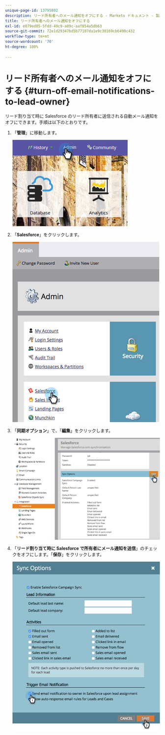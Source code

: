 ```yaml
---
unique-page-id: 13795802
description: リード所有者へのメール通知をオフにする - Marketo ドキュメント - 製品ドキュメント
title: リード所有者へのメール通知をオフにする
exl-id: e079ed85-5fdd-49c9-a89c-aaf854a5db63
source-git-commit: 72e1d29347bd5b77107da1e9c30169cb6490c432
workflow-type: tm+mt
source-wordcount: '70'
ht-degree: 100%

---
```


# リード所有者へのメール通知をオフにする {#turn-off-email-notifications-to-lead-owner}

リード割り当て時に Salesforce のリード所有者に送信される自動メール通知をオフにできます。手順は以下のとおりです。

1. 「**管理**」に移動します。

   ![](assets/admin-1.png)

1. 「**Salesforce**」をクリックします。

   ![](assets/adminsalesforce.png)

1. 「**同期オプション**」で、「**編集**」をクリックします。

   ![](assets/salesforcesummary2.jpg)

1. 「**リード割り当て時に Salesforce で所有者にメール通知を送信**」のチェックをオフにします。「**保存**」をクリックします。

   ![](assets/new-screen.png)

